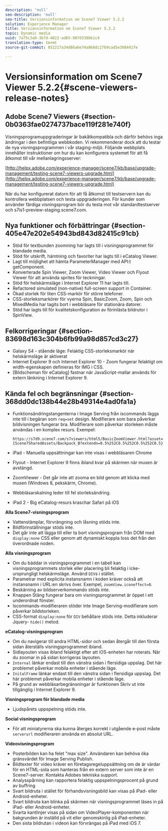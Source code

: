 ```yaml
---
description: 'null'
seo-description: 'null'
seo-title: Versionsinformation om Scene7 Viewer 5.2.2
solution: Experience Manager
title: Versionsinformation om Scene7 Viewer 5.2.2
topic: Dynamic media
uuid: 7a75c3a0-3b7d-4022-ad65-907d338bb1c4
translation-type: tm+mt
source-git-commit: 852217a34d86a6e74a868dc27b9cad5e308441fe

---
```



# Versionsinformation om Scene7 Viewer 5.2.2{#scene-viewers-release-notes}

## Adobe Scene7 Viewers {#section-0b0363fae0274737bace119f281e740f}

Visningsprogramuppgraderingar är bakåtkompatibla och därför behövs inga ändringar i den befintliga webbkoden. Vi rekommenderar dock att du testar de nya visningsprogrammen i vår staging-miljö. Följande webbplats innehåller instruktioner om hur du kan konfigurera systemet för att få åtkomst till vår mellanlagringsserver:

[http://helpx.adobe.com/experience-manager/scene7/kb/base/upgrade-management/testing-scene7-viewers-upgrade.html](http://helpx.adobe.com/experience-manager/scene7/kb/base/upgrade-management/testing-scene7-viewers-upgrade.html)

När du har konfigurerat datorn för att få åtkomst till testservern kan du kontrollera webbplatsen och testa uppgraderingen. För kunder som använder färdiga visningsprogram bör du testa mot vår standardtestserver och s7is1-preview-staging.scene7.com.

## Nya funktioner och förbättringar {#section-405e47e202e54943bd843d82415c91cb}

* Stöd för textbunden zoomning har lagts till i visningsprogrammet för blandade media.
* Stöd för utskrift, hämtning och favoriter har lagts till i eCatalog Viewer.
* Lagt till möjlighet att hämta ParameterManager med API:t getComponent.
* Konverterade Spin Viewer, Zoom Viewer, Video Viewer och Flyout Viewer för att använda sprites för teckningar.
* Stöd för helskärmsläge i Internet Explorer 11 har lagts till.
* Refactored simulated (non-native) full-screen support in Container.
* Ökad storlek för liten CSS-markör för större telefoner.
* CSS-storleksmarkörer för vyerna Spin, BasicZoom, Zoom, Spin och MixedMedia har tagits bort i webbläsare för stationära datorer.
* Stöd har lagts till för kvalitetskonfiguration av förinlästa bildrutor i SpinView.

## Felkorrigeringar {#section-83698d163c304b6fb99a98d857cd3c27}

* Galaxy S4 - stående läge: Felaktig CSS-storleksmarkör när helskärmsläge är aktiverat
* Internet Explorer 9 och Internet Explorer 10 - Zoom fungerar felaktigt om width-egenskapen definieras för IMG i CSS.
* [Bildscheman för eCatalog] fastnar när JavaScript-mallar används för extern länkning i Internet Explorer 9.

## Kända fel och begränsningar {#section-368dd0dc138b44e28b49314e4ad0fa1a}

* Funktionsändringstangenterna i Image Serving från iscommands läggs inte till i begäran som `req=set` design. Modifierare som bara påverkar bildvisningen fungerar bra. Modifierare som påverkar storleken måste användas i en komplex resurs. Exempel:

   ```
   https://s7d9.scene7.com/s7viewers/html5/BasicZoomViewer.html?asset= {Scene7SharedAssets/Backpack_B?extendn=0.5%252C0.5%252C0.5%252C0.5}
   ```

* iPad - Manuella uppsättningar kan inte visas i webbläsaren Chrome
* Flyout - Internet Explorer 9 finns ibland kvar på skärmen när musen är avstängd.
* ZoomViewer - Det går inte att zooma en bild genom att klicka med musen (Windows 8, pekskärm, Chrome).
* Webbläsarskalning leder till fel storleksändring.
* iPad 2 - Big eCatalog-resurs kraschar Safari på iOS

**Alla Scene7-visningsprogram**

* Vattenstämplar, förvrängning och låsning stöds inte.
* Bildförinställningar stöds inte.
* Det går inte att lägga till eller ta bort visningsprogram från DOM med `display:none` CSS eller genom att dynamiskt koppla loss det från den överordnade noden.

**Alla visningsprogram**

* Om du bäddar in visningsprogrammet i en tabell kan visningsprogrammets storlek eller placering bli felaktig i icke-ursprungligt helskärmsläge. Använd `DIV`s i stället.
* Parametrar med explicita instansnamn i koden kräver också att instansnamn i URL:en skrivs över. Exempel, `zoomView.iconeffect=0`.
* Beskärning av bildserverkommando stöds inte.
* Knappen Stäng fungerar bara om visningsprogrammet är öppet i ett underordnat fönster.
* Iscommands-modifieraren stöder inte Image Serving-modifierare som påverkar bildstorleken.
* CSS-format `display:none` för `DIV` behållare stöds inte. Detta inkluderar Jquery- `hide()` metod.

**eCatalog-visningsprogram**

* Om du navigerar till andra HTML-sidor och sedan återgår till den första sidan återställs visningsprogrammet ibland.
* Sidlayouten visas ibland felaktigt efter att iOS-enheten har roterats. När du zoomar in på sidan korrigeras layouten.
* `Internal` länkar endast till den vänstra sidan i flersidiga uppslag. Det här problemet påverkar mobila enheter i stående läge.
* `InitalFrame` länkar endast till den vänstra sidan i flersidiga uppslag. Det här problemet påverkar mobila enheter i stående läge.
* På grund av webbläsarbegränsningar är funktionen Skriv ut inte tillgänglig i Internet Explorer 9.

**Visningsprogram för blandade media**

* Ljudspårets uppspelning stöds inte.

**Social visningsprogram**

* För att miniatyrerna ska kunna återges korrekt i utgående e-post måste `serverurl` modifieraren använda en absolut URL.

**Videovisningsprogram**

* Posterbilden kan ha felet &quot;max size&quot;. Användaren kan behöva öka gränsvärdet för Image Serving Publish.
* Bildtexter för video kräver en företagsregeluppsättning om de är värdar för en HTML-sida som hanteras från en extern server som inte är en Scene7-server. Kontakta Adobes tekniska support.
* Analysspårning kan rapportera felaktig uppspelningsprocent på grund av buffring
* Svart bildruta i stället för förhandsvisningsbild kan visas på iPad- eller Android-enheter.
* Svart bildruta kan blinka på skärmen när visningsprogrammet läses in på iPad- eller Android-enheter.
* Svarta kantlinjer visas på sidan om VideoPlayer-komponenten när bakgrunden är inställd på vit eller genomskinlig på iPad-enheter.
* Den sista bildrutan i videon kan förvrängas på iPad med iOS 7.

